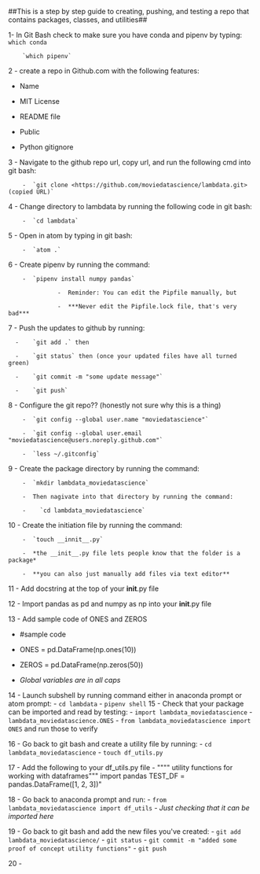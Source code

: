 ##This is a step by step guide to creating, pushing, and testing a repo that contains packages, classes, and utilities##


  1- In Git Bash check to make sure you have conda and pipenv by typing:
        `which conda`

        `which pipenv`

  2 - create a repo in Github.com with the following features:
  * Name

  * MIT License

  * README file

  * Public

  * Python gitignore

  3 - Navigate to the github repo url, copy url, and run the following cmd into git bash:

        -  `git clone <https://github.com/moviedatascience/lambdata.git>(copied URL)`

  4 - Change directory to lambdata by running the following code in git bash:

        -  `cd lambdata`

  5 - Open in atom by typing in git bash:

        -  `atom .`

  6 - Create pipenv by running the command:

        -  `pipenv install numpy pandas`

                  -  Reminder: You can edit the Pipfile manually, but

                  -  ***Never edit the Pipfile.lock file, that's very bad***

  7 - Push the updates to github by running:

      -    `git add .` then

      -    `git status` then (once your updated files have all turned green)

      -    `git commit -m "some update message"`

      -    `git push`

  8 - Configure the git repo?? (honestly not sure why this is a thing)

        -  `git config --global user.name "moviedatascience"`

        -  `git config --global user.email "moviedatascience@users.noreply.github.com"`

        -  `less ~/.gitconfig`

  9 - Create the package directory by running the command:

        -  `mkdir lambdata_moviedatascience`

        -  Then nagivate into that directory by running the command:

        -    `cd lambdata_moviedatascience`

  10 - Create the initiation file by running the command:

        -  `touch __innit__.py`

        -  *the __init__.py file lets people know that the folder is a package*

        -  **you can also just manually add files via text editor**

  11 - Add docstring at the top of your __init__.py file

  12 - Import pandas as pd and numpy as np into your __init__.py file

  13 - Add sample code of ONES and ZEROS

  -  #sample code

  -  ONES = pd.DataFrame(np.ones(10))

  -  ZEROS = pd.DataFrame(np.zeros(50))

  -  *Global variables are in all caps*

  14 - Launch subshell by running command either in anaconda prompt or atom prompt:
        -  `cd lambdata`
        -  `pipenv shell`
  15 - Check that your package can be imported and read by testing:
        -  `import lambdata_moviedatascience`
        -  `lambdata_moviedatascience.ONES`
        -  `from lambdata_moviedatascience import ONES` and run those to verify

  16 - Go back to git bash and create a utility file by running:
        -  `cd lambdata_moviedatascience`
        -  `touch df_utils.py`

  17 - Add the following to your df_utils.py file
        -  """" utility functions for working with dataframes"""
          import pandas
          TEST_DF = pandas.DataFrame([1, 2, 3])"

  18 - Go back to anaconda prompt and run:
        -  `from lambdata_moviedatascience import df_utils`
        -  *Just checking that it can be imported here*

  19 - Go back to git bash and add the new files you've created:
        -  `git add lambdata_moviedatascience/`
        -  `git status`
        -  `git commit -m "added some proof of concept utility functions"`
        -  `git push`

  20 -
